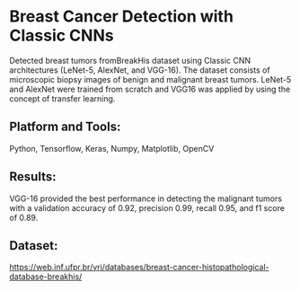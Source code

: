 # Breast Cancer Detection with Classic CNNs

Detected breast tumors fromBreakHis dataset using Classic CNN architectures (LeNet-5, AlexNet,  and VGG-16). The dataset consists of microscopic biopsy images of benign and malignant breast tumors. LeNet-5 and AlexNet were trained from scratch and VGG16 was applied by using the concept of transfer learning.

## Platform and Tools:
Python, Tensorflow, Keras, Numpy, Matplotlib, OpenCV

## Results: 
VGG-16 provided the best performance in detecting the malignant tumors with a validation accuracy of 0.92, precision 0.99, recall 0.95, and f1 score of 0.89.

## Dataset:
https://web.inf.ufpr.br/vri/databases/breast-cancer-histopathological-database-breakhis/
